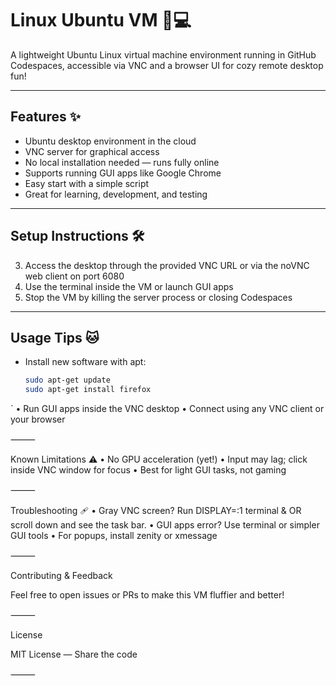 # Linux Ubuntu VM 🐾💻

A lightweight Ubuntu Linux virtual machine environment running in GitHub Codespaces, accessible via VNC and a browser UI for cozy remote desktop fun!

---

## Features ✨
- Ubuntu desktop environment in the cloud  
- VNC server for graphical access  
- No local installation needed — runs fully online  
- Supports running GUI apps like Google Chrome  
- Easy start with a simple script  
- Great for learning, development, and testing  

---

## Setup Instructions 🛠️
3. Access the desktop through the provided VNC URL or via the noVNC web client on port 6080  
4. Use the terminal inside the VM or launch GUI apps  
5. Stop the VM by killing the server process or closing Codespaces  

---

## Usage Tips 🐱
- Install new software with apt:  
  ```bash
  sudo apt-get update
  sudo apt-get install firefox
`
    •    Run GUI apps inside the VNC desktop
    •    Connect using any VNC client or your browser

⸻

Known Limitations ⚠️
    •    No GPU acceleration (yet!)
    •    Input may lag; click inside VNC window for focus
    •    Best for light GUI tasks, not gaming

⸻

Troubleshooting 🩹
    •    Gray VNC screen? Run DISPLAY=:1 terminal & OR scroll down and see the task bar.
    •    GUI apps error? Use terminal or simpler GUI tools
    •    For popups, install zenity or xmessage

⸻

Contributing & Feedback 

Feel free to open issues or PRs to make this VM fluffier and better!

⸻

License

MIT License — Share the code

⸻
